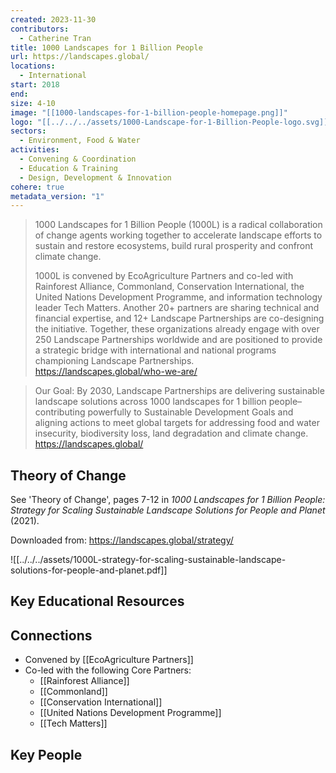 ```yaml
---
created: 2023-11-30
contributors:
  - Catherine Tran
title: 1000 Landscapes for 1 Billion People
url: https://landscapes.global/
locations:
  - International
start: 2018
end: 
size: 4-10
image: "[[1000-landscapes-for-1-billion-people-homepage.png]]"
logo: "[[../../../assets/1000-Landscape-for-1-Billion-People-logo.svg]]"
sectors:
  - Environment, Food & Water
activities:
  - Convening & Coordination
  - Education & Training
  - Design, Development & Innovation
cohere: true
metadata_version: "1"
---
```

>1000 Landscapes for 1 Billion People (1000L) is a radical collaboration of change agents working together to accelerate landscape efforts to sustain and restore ecosystems, build rural prosperity and confront climate change.
>
>1000L is convened by EcoAgriculture Partners and co-led with Rainforest Alliance, Commonland, Conservation International, the United Nations Development Programme, and information technology leader Tech Matters. Another 20+ partners are sharing technical and financial expertise, and 12+ Landscape Partnerships are co-designing the initiative. Together, these organizations already engage with over 250 Landscape Partnerships worldwide and are positioned to provide a strategic bridge with international and national programs championing Landscape Partnerships.
https://landscapes.global/who-we-are/

>Our Goal: By 2030, Landscape Partnerships are delivering sustainable landscape solutions across 1000 landscapes for 1 billion people–contributing powerfully to Sustainable Development Goals and aligning actions to meet global targets for addressing food and water insecurity, biodiversity loss, land degradation and climate change.
https://landscapes.global/

## Theory of Change

See 'Theory of Change', pages 7-12 in *1000 Landscapes for 1 Billion People: Strategy for Scaling Sustainable Landscape Solutions for People and Planet* (2021).

Downloaded from: https://landscapes.global/strategy/

![[../../../assets/1000L-strategy-for-scaling-sustainable-landscape-solutions-for-people-and-planet.pdf]]
## Key Educational Resources


## Connections

- Convened by [[EcoAgriculture Partners]]
- Co-led with the following Core Partners:
  - [[Rainforest Alliance]]
  - [[Commonland]]
  - [[Conservation International]]
  - [[United Nations Development Programme]]
  - [[Tech Matters]]

## Key People
